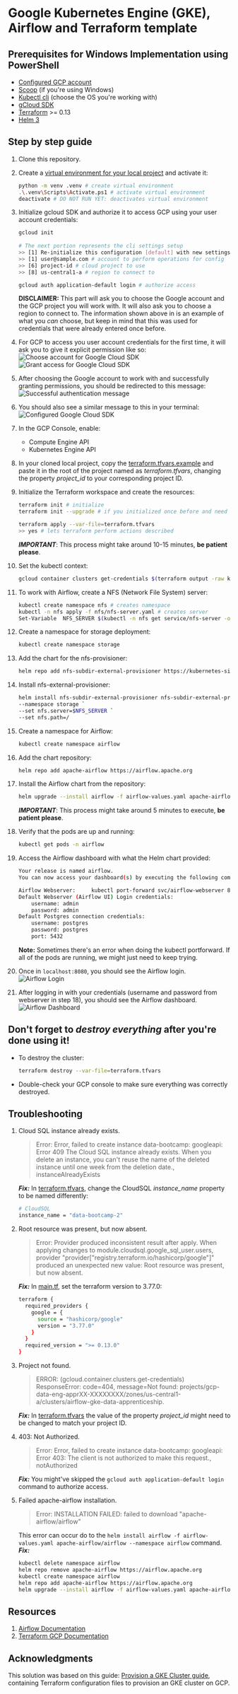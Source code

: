 # Google Kubernetes Engine (GKE), Airflow and Terraform template


## Prerequisites for Windows Implementation using PowerShell
- [Configured GCP account](https://cloud.google.com/)
- [Scoop](https://scoop.sh/) (if you're using Windows)
- [Kubectl cli](https://kubernetes.io/docs/tasks/tools/) (choose the OS you're working with)
- [gCloud SDK](https://cloud.google.com/sdk/docs/quickstart)
- [Terraform](https://learn.hashicorp.com/tutorials/terraform/install-cli) >= 0.13
- [Helm 3](https://helm.sh/docs/intro/install/)


## Step by step guide
1. Clone this repository.


2. Create a [virtual environment for your local project](https://medium.com/@dakota.lillie/an-introduction-to-virtual-environments-in-python-ce16cda92853)
and activate it:
    ```bash
    python -m venv .venv # create virtual environment
    .\.venv\Scripts\Activate.ps1 # activate virtual environment
    deactivate # DO NOT RUN YET: deactivates virtual environment
    ```

3. Initialize gcloud SDK and authorize it to access GCP using your user account credentials:
    ```bash
    gcloud init
       
    # The next portion represents the cli settings setup
    >> [1] Re-initialize this configuration [default] with new settings # config to use
    >> [1] user@sample.com # account to perform operations for config
    >> [6] project-id # cloud project to use
    >> [8] us-central1-a # region to connect to
   
    gcloud auth application-default login # authorize access
    ```
   **DISCLAIMER:** This part will ask you to choose the Google account and the GCP project you will work with. It
will also ask you to choose a region to connect to. The information shown above in is an example of what you *can*
choose, but keep in mind that this was used for credentials that were already entered once before.  


3. For GCP to access you user account credentials for the first time, it will ask you to give it explicit permission
like so:
![Choose account for Google Cloud SDK](./imgs/google-account.png "Choose account")
![Grant access for Google Cloud SDK](./imgs/authorization.png "Grant access")


4. After choosing the Google account to work with and successfully granting permissions, you should be redirected to
    this message:
![Successful authentication message](./imgs/successful-authentication.png "Successful authentication")


5. You should also see a similar message to this in your terminal:
![Configured Google Cloud SDK](./imgs/cloud-sdk-configured.png "Configured Google Cloud SDK")


7. In the GCP Console, enable:
   - Compute Engine API
   - Kubernetes Engine API


7. In your cloned local project, copy the [terraform.tfvars.example](./terraform.tfvars.example) and paste it in the
root of the project named as *terraform.tfvars*, changing the property *project_id* to your corresponding project ID.


8. Initialize the Terraform workspace and create the resources:
    ```bash
    terraform init # initialize
    terraform init --upgrade # if you initialized once before and need to update terraform config
    
    terraform apply --var-file=terraform.tfvars
    >> yes # lets terraform perform actions described
    ```
    ***IMPORTANT***: This process might take around 10-15 minutes, **be patient please**.


9. Set the kubectl context:
    ```bash
    gcloud container clusters get-credentials $(terraform output -raw kubernetes_cluster_name) --region $(terraform output -raw location)
    ```

10. To work with Airflow, create a NFS (Network File System) server:
     ```bash
     kubectl create namespace nfs # creates namespace
     kubectl -n nfs apply -f nfs/nfs-server.yaml # creates server
     Set-Variable  NFS_SERVER $(kubectl -n nfs get service/nfs-server -o jsonpath="{.spec.clusterIP}")
     ```

11. Create a namespace for storage deployment:
     ```bash
     kubectl create namespace storage
     ```

12. Add the chart for the nfs-provisioner:
     ```bash
     helm repo add nfs-subdir-external-provisioner https://kubernetes-sigs.github.io/nfs-subdir-external-provisioner/
     ```

13. Install nfs-external-provisioner:
     ```bash
     helm install nfs-subdir-external-provisioner nfs-subdir-external-provisioner/nfs-subdir-external-provisioner `
     --namespace storage `
     --set nfs.server=$NFS_SERVER `
     --set nfs.path=/
     ```

14. Create a namespace for Airflow:
    ```bash
    kubectl create namespace airflow
    ```

15. Add the chart repository:
    ```bash
    helm repo add apache-airflow https://airflow.apache.org
    ```

16. Install the Airflow chart from the repository:
    ```bash
    helm upgrade --install airflow -f airflow-values.yaml apache-airflow/airflow --namespace airflow
    ```
    ***IMPORTANT***: This process might take around 5 minutes to execute, **be patient please**.


17. Verify that the pods are up and running:
    ```bash
    kubectl get pods -n airflow
    ```

18. Access the Airflow dashboard with what the Helm chart provided:
    ```bash
    Your release is named airflow.
    You can now access your dashboard(s) by executing the following command(s) and visiting the corresponding port at localhost in your browser:
    
    Airflow Webserver:     kubectl port-forward svc/airflow-webserver 8080:8080 --namespace airflow
    Default Webserver (Airflow UI) Login credentials:
        username: admin
        password: admin
    Default Postgres connection credentials:
        username: postgres
        password: postgres
        port: 5432
    ```
    **Note:** Sometimes there's an error when doing the kubectl portforward. If all of the pods are running, we might
    just need to keep trying.
    

19. Once in `localhost:8080`, you should see the Airflow login.
![Airflow Login](./imgs/airflow-login.png "Airflow Login")


20. After logging in with your credentials (username and password from webserver in step 18), you should see the Airflow
dashboard.
![Airflow Dashboard](./imgs/airflow-dag-dashboard.png "Airflow Dashboard")


## Don't forget to ***destroy everything*** after you're done using it!
- To destroy the cluster:
    ```bash
    terraform destroy --var-file=terraform.tfvars
    ```
- Double-check your GCP console to make sure everything was correctly destroyed.


## Troubleshooting
1. Cloud SQL instance already exists.
    > Error: Error, failed to create instance data-bootcamp: googleapi: Error 409 The Cloud SQL instance already exists. When you delete an instance, you can't reuse the name of the deleted instance until one week from the deletion date., instanceAlreadyExists
   
    ***Fix:*** In [terraform.tfvars](./terraform.tfvars), change the CloudSQL *instance_name* property to be named
differently:
    ```bash
    # CloudSQL
    instance_name = "data-bootcamp-2"
    ```

2. Root resource was present, but now absent.
    > Error: Provider produced inconsistent result after apply. When applying changes to
    > module.cloudsql.google_sql_user.users, provider "provider[\"registry.terraform.io/hashicorp/google\"]" produced an
    > unexpected new value: Root resource was present, but now absent.

    ***Fix:*** In [main.tf](./main.tf), set the terraform version to 3.77.0:
    ```bash
    terraform {
      required_providers {
        google = {
          source = "hashicorp/google"
          version = "3.77.0"
        }
      }
      required_version = ">= 0.13.0"
    }
    ```

3. Project not found.
    > ERROR: (gcloud.container.clusters.get-credentials) ResponseError: code=404, message=Not found: 
   > projects/gcp-data-eng-apprXX-XXXXXXXX/zones/us-central1-a/clusters/airflow-gke-data-apprenticeship.

    ***Fix:*** In [terraform.tfvars](./terraform.tfvars) the value of the property *project_id* might need to be changed
to match your project ID.


4. 403: Not Authorized.
    > Error: Error, failed to create instance data-bootcamp: googleapi: Error 403: The client is not authorized to make
   > this request., notAuthorized
   
    ***Fix:*** You might've skipped the `gcloud auth application-default login` command to authorize access.


5. Failed apache-airflow installation.
    > Error: INSTALLATION FAILED: failed to download "apache-airflow/airflow"
   
    This error can occur do to the `helm install airflow -f airflow-values.yaml apache-airflow/airflow --namespace airflow`
    command. ***Fix:***
    ```bash
    kubectl delete namespace airflow
    helm repo remove apache-airflow https://airflow.apache.org
    kubectl create namespace airflow
    helm repo add apache-airflow https://airflow.apache.org
    helm upgrade --install airflow -f airflow-values.yaml apache-airflow/airflow --namespace airflow
    ```

## Resources
1. [Airflow Documentation](https://airflow.apache.org/docs/apache-airflow/stable/)
2. [Terraform GCP Documentation](https://registry.terraform.io/providers/hashicorp/google/latest/docs)


## Acknowledgments
This solution was based on this guide: [Provision a GKE Cluster guide](https://learn.hashicorp.com/tutorials/terraform/gke?in=terraform/kubernetes),
containing Terraform configuration files to provision an GKE cluster on GCP.
